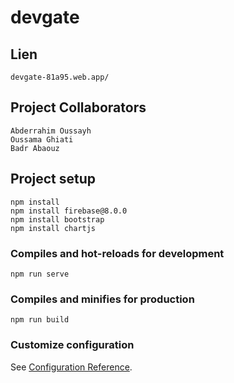 # devgate


## Lien 
```
devgate-81a95.web.app/
```
## Project Collaborators
```
Abderrahim Oussayh
Oussama Ghiati
Badr Abaouz
```
## Project setup
```
npm install
npm install firebase@8.0.0
npm install bootstrap
npm install chartjs
```

### Compiles and hot-reloads for development
```
npm run serve
```

### Compiles and minifies for production
```
npm run build
```

### Customize configuration
See [Configuration Reference](https://cli.vuejs.org/config/).
